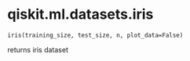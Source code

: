 # qiskit.ml.datasets.iris

<span id="undefined" />

`iris(training_size, test_size, n, plot_data=False)`

returns iris dataset
